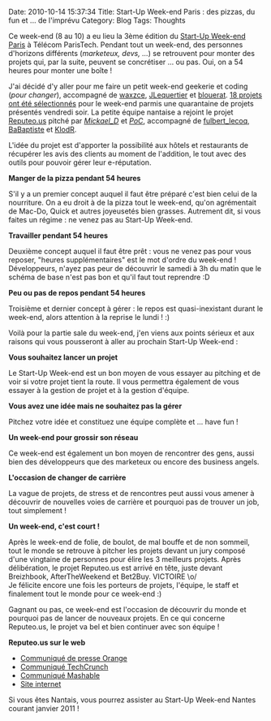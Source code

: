 Date: 2010-10-14 15:37:34
Title: Start-Up Week-end Paris : des pizzas, du fun et ... de l'imprévu
Category: Blog
Tags: Thoughts

Ce week-end (8 au 10) a eu lieu la 3ème édition du [Start-Up Week-end Paris](http://paris.startupweekend.org/) à Télécom ParisTech. Pendant tout un week-end, des personnes d'horizons différents (_marketeux, devs, ..._) se retrouvent pour monter des projets qui, par la suite, peuvent se concrétiser ... ou pas. Oui, on a 54 heures pour monter une boîte !

J'ai décidé d'y aller pour me faire un petit week-end geekerie et coding (_pour changer_), accompagné de [waxzce](http://twitter.com/waxzce), [JLequertier](http://twitter.com/JLequertier) et [blouerat](http://twitter.com/blouerat). [18 projets ont été sélectionnés](http://www.guilhembertholet.com/blog/2010/10/11/petit-debrief-du-startup-weekend-paris-3/) pour le week-end parmis une quarantaine de projets présentés vendredi soir. La petite équipe nantaise a rejoint le projet [Reputeo.us](http://reputeo.us) pitché par [_Mickael_D_](http://twitter.com/_Mickael_D_) et [_PoC_](http://twitter.com/_PoC_), accompagné de [fulbert_lecoq](http://twitter.com/fulbert_lecoq), [BaBaptiste](http://twitter.com/BaBaptiste) et [KlodR](http://twitter.com/KlodR).

L'idée du projet est d'apporter la possibilité aux hôtels et restaurants de récupérer les avis des clients au moment de l'addition, le tout avec des outils pour pouvoir gérer leur e-réputation.

**Manger de la pizza pendant 54 heures**

S'il y a un premier concept auquel il faut être préparé c'est bien celui de la nourriture. On a eu droit à de la pizza tout le week-end, qu'on agrémentait de Mac-Do, Quick et autres joyeusetés bien grasses. Autrement dit, si vous faites un régime : ne venez pas au Start-Up Week-end.

**Travailler pendant 54 heures**

Deuxième concept auquel il faut être prêt : vous ne venez pas pour vous reposer, "heures supplémentaires" est le mot d'ordre du week-end ! Développeurs, n'ayez pas peur de découvrir le samedi à 3h du matin que le schéma de base n'est pas bon et qu'il faut tout reprendre :D

**Peu ou pas de repos pendant 54 heures**

Troisième et dernier concept à gérer : le repos est quasi-inexistant durant le week-end, alors attention à la reprise le lundi ! :)

Voilà pour la partie sale du week-end, j'en viens aux points sérieux et aux raisons qui vous pousseront à aller au prochain Start-Up Week-end :

**Vous souhaitez lancer un projet**

Le Start-Up Week-end est un bon moyen de vous essayer au pitching et de voir si votre projet tient la route. Il vous permettra également de vous essayer à la gestion de projet et à la gestion d'équipe.

**Vous avez une idée mais ne souhaitez pas la gérer**

Pitchez votre idée et constituez une équipe complète et ... have fun !

**Un week-end pour grossir son réseau**

Ce week-end est également un bon moyen de rencontrer des gens, aussi bien des développeurs que des marketeux ou encore des business angels.

**L'occasion de changer de carrière**

La vague de projets, de stress et de rencontres peut aussi vous amener à découvrir de nouvelles voies de carrière et pourquoi pas de trouver un job, tout simplement !

**Un week-end, c'est court !**

Après le week-end de folie, de boulot, de mal bouffe et de non sommeil, tout le monde se retrouve à pitcher les projets devant un jury composé d'une vingtaine de personnes pour élire les 3 meilleurs projets. Après délibération, le projet Reputeo.us est arrivé en tête, juste devant Breizhbook, AfterTheWeekend et Bet2Buy. VICTOIRE \o/  
Je félicite encore une fois les porteurs de projets, l'équipe, le staff et finalement tout le monde pour ce week-end :)

Gagnant ou pas, ce week-end est l'occasion de découvrir du monde et pourquoi pas de lancer de nouveaux projets. En ce qui concerne Reputeo.us, le projet va bel et bien continuer avec son équipe !

**Reputeo.us sur le web**
	
  * [Communiqué de presse Orange](http://www.orange.com/fr_FR/presse/communiques/cp101012fr2.jsp)
  * [Communiqué TechCrunch](http://fr.techcrunch.com/2010/10/11/reputeo-us-le-nouveau-gagnant-de-startup-weekend-veut-mettre-des-ipad-dans-tous-les-hotels-et-restaurants/)
  * [Communiqué Mashable](http://fr.mashable.com/2010/10/14/urlirl-interview-des-createurs-du-projet-reputeo-us/)
  * [Site internet](http://reputeo.us/)

Si vous êtes Nantais, vous pourrez assister au Start-Up Week-end Nantes courant janvier 2011 !
